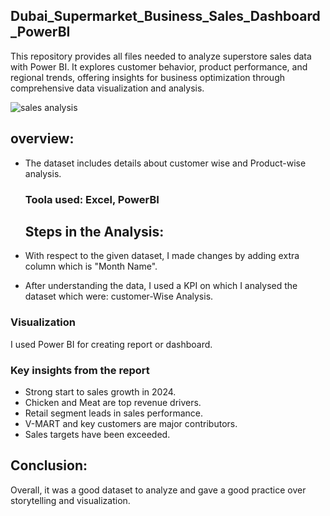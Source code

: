 ## Dubai_Supermarket_Business_Sales_Dashboard_PowerBI

This repository provides all files needed to analyze superstore sales data with Power BI. It explores customer behavior, product performance, and regional trends, offering insights for business optimization through comprehensive data visualization and analysis.


![sales analysis](https://github.com/user-attachments/assets/8e296a80-0c81-4ff7-9325-56200427e15e)

## overview:

* The dataset includes details about customer wise and Product-wise analysis.
  ### Toola used: Excel, PowerBI

  ## Steps in the Analysis:
* With respect to the given dataset, I made changes by adding extra column which is "Month Name".
* After understanding the data, I used a KPI on which I analysed the dataset which were: customer-Wise Analysis.

### Visualization
I used Power BI for creating report or dashboard.

### Key insights from the report
* Strong start to sales growth in 2024.
* Chicken and Meat are top revenue drivers.
* Retail segment leads in sales performance.
* V-MART and key customers are major contributors.
* Sales targets have been exceeded.

## Conclusion:
Overall, it was a good dataset to analyze and gave a good practice over storytelling and visualization.
